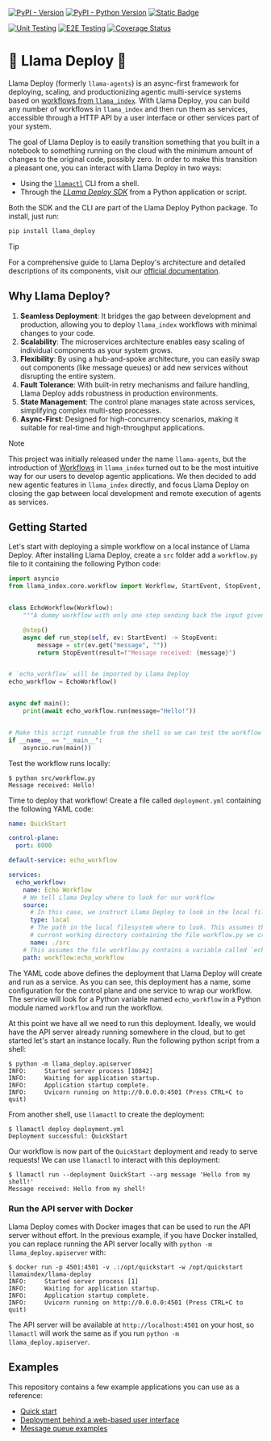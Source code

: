 [![PyPI - Version](https://img.shields.io/pypi/v/llama-deploy.svg)](https://pypi.org/project/llama-deploy)
[![PyPI - Python Version](https://img.shields.io/pypi/pyversions/llama-deploy.svg)](https://pypi.org/project/llama-deploy)
[![Static Badge](https://img.shields.io/badge/docs-latest-blue)](https://docs.llamaindex.ai/en/latest/module_guides/llama_deploy/)


[![Unit Testing](https://github.com/run-llama/llama_deploy/actions/workflows/unit_test.yml/badge.svg)](https://github.com/run-llama/llama_deploy/actions/workflows/unit_test.yml)
[![E2E Testing](https://github.com/run-llama/llama_deploy/actions/workflows/e2e_test.yml/badge.svg)](https://github.com/run-llama/llama_deploy/actions/workflows/e2e_test.yml)
[![Coverage Status](https://coveralls.io/repos/github/run-llama/llama_deploy/badge.svg?branch=main)](https://coveralls.io/github/run-llama/llama_deploy?branch=main)


# 🦙 Llama Deploy 🤖

Llama Deploy (formerly `llama-agents`) is an async-first framework for deploying, scaling, and productionizing agentic
multi-service systems based on [workflows from `llama_index`](https://docs.llamaindex.ai/en/stable/understanding/workflows/).
With Llama Deploy, you can build any number of workflows in `llama_index` and then run them as services, accessible
through a HTTP API by a user interface or other services part of your system.

The goal of Llama Deploy is to easily transition something that you built in a notebook to something running on the
cloud with the minimum amount of changes to the original code, possibly zero. In order to make this transition a
pleasant one, you can interact with Llama Deploy in two ways:

- Using the [`llamactl`](https://docs.llamaindex.ai/en/latest/module_guides/llama_deploy/50_llamactl/) CLI from a shell.
- Through the [_LLama Deploy SDK_](https://docs.llamaindex.ai/en/latest/module_guides/llama_deploy/40_python_sdk/) from a Python application or script.

Both the SDK and the CLI are part of the Llama Deploy Python package. To install, just run:

```bash
pip install llama_deploy
```
> [!TIP]
> For a comprehensive guide to Llama Deploy's architecture and detailed descriptions of its components, visit our
[official documentation](https://docs.llamaindex.ai/en/latest/module_guides/llama_deploy/).

## Why Llama Deploy?

1. **Seamless Deployment**: It bridges the gap between development and production, allowing you to deploy `llama_index`
   workflows with minimal changes to your code.
2. **Scalability**: The microservices architecture enables easy scaling of individual components as your system grows.
3. **Flexibility**: By using a hub-and-spoke architecture, you can easily swap out components (like message queues) or
   add new services without disrupting the entire system.
4. **Fault Tolerance**: With built-in retry mechanisms and failure handling, Llama Deploy adds robustness in
   production environments.
5. **State Management**: The control plane manages state across services, simplifying complex multi-step processes.
6. **Async-First**: Designed for high-concurrency scenarios, making it suitable for real-time and high-throughput
   applications.

> [!NOTE]
> This project was initially released under the name `llama-agents`,  but the introduction of [Workflows](https://docs.llamaindex.ai/en/stable/module_guides/workflow/#workflows) in `llama_index` turned out to be the most intuitive way for our users to develop agentic applications. We then decided to add new agentic features in `llama_index` directly, and focus Llama Deploy on closing the gap between local development and remote execution of agents as services.

## Getting Started

Let's start with deploying a simple workflow on a local instance of Llama Deploy. After installing Llama Deploy, create
a `src` folder add a `workflow.py` file to it containing the following Python code:

```python
import asyncio
from llama_index.core.workflow import Workflow, StartEvent, StopEvent, step


class EchoWorkflow(Workflow):
    """A dummy workflow with only one step sending back the input given."""

    @step()
    async def run_step(self, ev: StartEvent) -> StopEvent:
        message = str(ev.get("message", ""))
        return StopEvent(result=f"Message received: {message}")


# `echo_workflow` will be imported by Llama Deploy
echo_workflow = EchoWorkflow()


async def main():
    print(await echo_workflow.run(message="Hello!"))


# Make this script runnable from the shell so we can test the workflow execution
if __name__ == "__main__":
    asyncio.run(main())
```

Test the workflow runs locally:

```
$ python src/workflow.py
Message received: Hello!
```

Time to deploy that workflow! Create a file called `deployment.yml` containing the following YAML code:

```yaml
name: QuickStart

control-plane:
  port: 8000

default-service: echo_workflow

services:
  echo_workflow:
    name: Echo Workflow
    # We tell Llama Deploy where to look for our workflow
    source:
      # In this case, we instruct Llama Deploy to look in the local filesystem
      type: local
      # The path in the local filesystem where to look. This assumes there's an src folder in the
      # current working directory containing the file workflow.py we created previously
      name: ./src
    # This assumes the file workflow.py contains a variable called `echo_workflow` containing our workflow instance
    path: workflow:echo_workflow
```

The YAML code above defines the deployment that Llama Deploy will create and run as a service. As you can
see, this deployment has a name, some configuration for the control plane and one service to wrap our workflow. The
service will look for a Python variable named `echo_workflow` in a Python module named `workflow` and run the workflow.

At this point we have all we need to run this deployment. Ideally, we would have the API server already running
somewhere in the cloud, but to get started let's start an instance locally. Run the following python script from a shell:

```
$ python -m llama_deploy.apiserver
INFO:     Started server process [10842]
INFO:     Waiting for application startup.
INFO:     Application startup complete.
INFO:     Uvicorn running on http://0.0.0.0:4501 (Press CTRL+C to quit)
```

From another shell, use `llamactl` to create the deployment:

```
$ llamactl deploy deployment.yml
Deployment successful: QuickStart
```

Our workflow is now part of the `QuickStart` deployment and ready to serve requests! We can use `llamactl` to interact
with this deployment:

```
$ llamactl run --deployment QuickStart --arg message 'Hello from my shell!'
Message received: Hello from my shell!
```

### Run the API server with Docker

Llama Deploy comes with Docker images that can be used to run the API server without effort. In the previous example,
if you have Docker installed, you can replace running the API server locally with `python -m llama_deploy.apiserver`
with:

```
$ docker run -p 4501:4501 -v .:/opt/quickstart -w /opt/quickstart llamaindex/llama-deploy
INFO:     Started server process [1]
INFO:     Waiting for application startup.
INFO:     Application startup complete.
INFO:     Uvicorn running on http://0.0.0.0:4501 (Press CTRL+C to quit)
```

The API server will be available at `http://localhost:4501` on your host, so `llamactl` will work the same as if you
run `python -m llama_deploy.apiserver`.

## Examples

This repository contains a few example applications you can use as a reference:

- [Quick start](examples/quick_start)
- [Deployment behind a web-based user interface](examples/python_fullstack)
- [Message queue examples](examples/message-queue-integrations)
